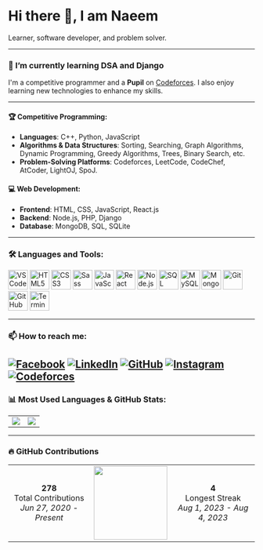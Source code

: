 # Hi there 👋, I am Naeem

Learner, software developer, and problem solver.

---

### 🌱 I’m currently learning DSA and Django
I'm a competitive programmer and a **Pupil** on [Codeforces](https://codeforces.com/profile/ByteBlast). I also enjoy learning new technologies to enhance my skills.

---


#### 🏆 Competitive Programming:
- **Languages**: C++, Python, JavaScript
- **Algorithms & Data Structures**: Sorting, Searching, Graph Algorithms, Dynamic Programming, Greedy Algorithms, Trees, Binary Search, etc.
- **Problem-Solving Platforms**: Codeforces, LeetCode, CodeChef, AtCoder, LightOJ, SpoJ.

#### 💻 Web Development:
- **Frontend**: HTML, CSS, JavaScript, React.js
- **Backend**: Node.js, PHP, Django
- **Database**: MongoDB, SQL, SQLite


---



### 🛠️ Languages and Tools:

<p align="left">
  <img src="https://img.icons8.com/fluency/48/000000/visual-studio-code-2019.png" alt="VS Code" width="40" height="40"/>
  <img src="https://img.icons8.com/color/48/000000/html-5.png" alt="HTML5" width="40" height="40"/>
  <img src="https://img.icons8.com/color/48/000000/css3.png" alt="CSS3" width="40" height="40"/>
  <img src="https://img.icons8.com/color/48/000000/sass.png" alt="Sass" width="40" height="40"/>
  <img src="https://img.icons8.com/color/48/000000/javascript.png" alt="JavaScript" width="40" height="40"/>
  <img src="https://img.icons8.com/color/48/000000/react-native.png" alt="React" width="40" height="40"/>
  <img src="https://img.icons8.com/color/48/000000/nodejs.png" alt="Node.js" width="40" height="40"/>
  <img src="https://img.icons8.com/ios-filled/50/000000/sql.png" alt="SQL" width="40" height="40"/>
  <img src="https://img.icons8.com/fluency/48/000000/mysql-logo.png" alt="MySQL" width="40" height="40"/>
  <img src="https://img.icons8.com/color/48/000000/mongodb.png" alt="MongoDB" width="40" height="40"/>
  <img src="https://img.icons8.com/color/48/000000/git.png" alt="Git" width="40" height="40"/>
  <img src="https://img.icons8.com/ios-glyphs/30/000000/github.png" alt="GitHub" width="40" height="40"/>
  <img src="https://img.icons8.com/ios-filled/50/000000/console.png" alt="Terminal" width="40" height="40"/>
</p>

---

### 📫 How to reach me:
[![Facebook](https://img.icons8.com/color/48/000000/facebook.png)](https://www.facebook.com/shawmitra.das)
[![LinkedIn](https://img.icons8.com/color/48/000000/linkedin.png)](https://www.linkedin.com/in/your-link/)
[![GitHub](https://img.icons8.com/material-outlined/48/000000/github.png)](https://github.com/Naeem739)
[![Instagram](https://img.icons8.com/color/48/000000/instagram-new.png)](https://instagram.com/your-link)
[![Codeforces](https://img.shields.io/badge/dynamic/json?label=Codeforces&query=$.result[0].rating&url=https://codeforces.com/api/user.info?handles=ByteBlast&style=for-the-badge&logo=codeforces)](https://codeforces.com/profile/ByteBlast)
---

### 📊 Most Used Languages & GitHub Stats:

<table>
  <tr>
    <td>
      <img src="https://github-readme-stats.vercel.app/api/top-langs/?username=Naeem739&langs_count=6&layout=compact&theme=default&bg_color=ffffff" />
    </td>
    <td>
      <img src="https://github-readme-stats.vercel.app/api?username=Naeem739&show_icons=true&theme=default&bg_color=ffffff" />
    </td>
  </tr>
</table>

---

### 🔥 GitHub Contributions

<table>
  <tr>
    <td align="center"><b>278</b><br>Total Contributions<br><i>Jun 27, 2020 - Present</i></td>
    <td align="center"><img src="https://github-readme-streak-stats.herokuapp.com?user=Naeem739&theme=default&hide_border=true&date_format=M%20j%5B%2C%20Y%5D" width="150" /></td>
    <td align="center"><b>4</b><br>Longest Streak<br><i>Aug 1, 2023 - Aug 4, 2023</i></td>
  </tr>
</table>
